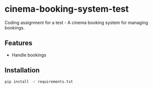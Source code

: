 # cinema-booking-system-test
Coding assignment for a test - A cinema booking system for managing bookings.

## Features

- Handle bookings

## Installation

```bash
pip install -r requirements.txt